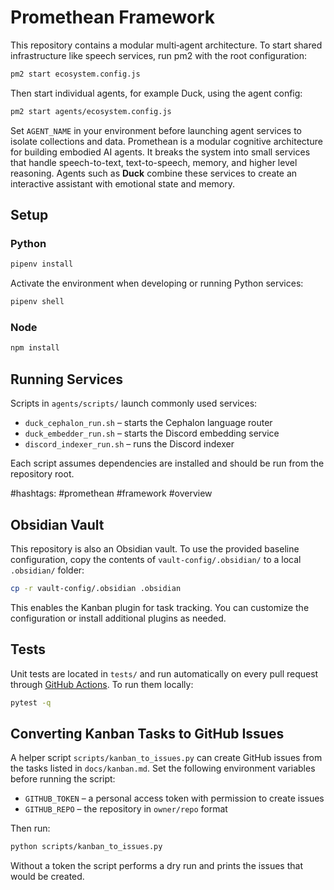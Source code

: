 # Promethean Framework

This repository contains a modular multi‑agent architecture. To start shared infrastructure like speech services, run pm2 with the root configuration:

```bash
pm2 start ecosystem.config.js
```

Then start individual agents, for example Duck, using the agent config:

```bash
pm2 start agents/ecosystem.config.js
```

Set `AGENT_NAME` in your environment before launching agent services to isolate collections and data.
Promethean is a modular cognitive architecture for building embodied AI agents. It breaks the system into small services that handle speech-to-text, text-to-speech, memory, and higher level reasoning. Agents such as **Duck** combine these services to create an interactive assistant with emotional state and memory.

## Setup

### Python

```bash
pipenv install
```

Activate the environment when developing or running Python services:

```bash
pipenv shell
```

### Node

```bash
npm install
```

## Running Services

Scripts in `agents/scripts/` launch commonly used services:

- `duck_cephalon_run.sh` – starts the Cephalon language router
- `duck_embedder_run.sh` – starts the Discord embedding service
- `discord_indexer_run.sh` – runs the Discord indexer

Each script assumes dependencies are installed and should be run from the repository root.

#hashtags: #promethean #framework #overview
## Obsidian Vault

This repository is also an Obsidian vault. To use the provided baseline
configuration, copy the contents of `vault-config/.obsidian/` to a local
`.obsidian/` folder:

```bash
cp -r vault-config/.obsidian .obsidian
```

This enables the Kanban plugin for task tracking. You can customize the
configuration or install additional plugins as needed.

## Tests

Unit tests are located in `tests/` and run automatically on every pull request
through [GitHub Actions](.github/workflows/tests.yml).
To run them locally:

```bash
pytest -q
```

## Converting Kanban Tasks to GitHub Issues

A helper script `scripts/kanban_to_issues.py` can create GitHub issues from the tasks listed in `docs/kanban.md`. Set the following environment variables before running the script:

- `GITHUB_TOKEN` – a personal access token with permission to create issues
- `GITHUB_REPO` – the repository in `owner/repo` format

Then run:

```bash
python scripts/kanban_to_issues.py
```

Without a token the script performs a dry run and prints the issues that would be created.

